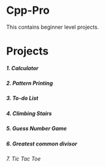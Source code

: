 # Cpp-Pro
This contains beginner level projects. 
<h1>Projects</h1>
<h5>1. Calculator</h5>
<h5>2. Pattern Printing</h5>
<h5>3. To-do List</h5>
<h5>4. Climbing Stairs</h5>
<h5>5. Guess Number Game</h5>
<h5>6. Greatest common divisor </h5>
<h6>7. Tic Tac Toe</h6>